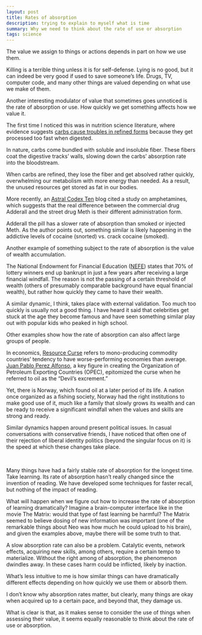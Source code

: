 ```yaml
---
layout: post
title: Rates of absorption
description: trying to explain to myself what is time
summary: Why we need to think about the rate of use or absorption
tags: science
---
```


The value we assign to things or actions depends in part on how we use them. 

Killing is a terrible thing unless it is for self-defense. Lying is no good, but it can indeed be very good if used to save someone’s life. Drugs, TV, computer code, and many other things are valued depending on what use we make of them.

Another interesting modulator of value that sometimes goes unnoticed is the rate of absorption or use. How quickly we get something affects how we value it. 

The first time I noticed this was in nutrition science literature, where evidence suggests [carbs cause troubles in refined forms](https://www.amazon.com/Fat-Chance-Beating-Against-Processed/dp/0142180432) because they get processed too fast when digested.

 In nature, carbs come bundled with soluble and insoluble fiber. These fibers coat the digestive tracks’ walls, slowing down the carbs’ absorption rate into the bloodstream. 

When carbs are refined, they lose the fiber and get absolved rather quickly, overwhelming our metabolism with more energy than needed. As a result, the unused resources get stored as fat in our bodies.

More recently, an [Astral Codex Ten](https://astralcodexten.substack.com/p/know-your-amphetamines?token=eyJ1c2VyX2lkIjoyMjAxNTcsInBvc3RfaWQiOjMxODQ1NTU0LCJfIjoiNDdLSnkiLCJpYXQiOjE2MTE3ODc2MTcsImV4cCI6MTYxMTc5MTIxNywiaXNzIjoicHViLTg5MTIwIiwic3ViIjoicG9zdC1yZWFjdGlvbiJ9.U4NQ033EHQ-c3BDbSiAHvY_Ir3a4Sad9JzIxYao64lA) blog cited a study on amphetamines, which suggests that the real difference between the commercial drug Adderall and the street drug Meth is their different administration form. 

Adderall the pill has a slower rate of absorption than smoked or injected Meth. As the author points out, something similar is likely happening in the addictive levels of cocaine (snorted) vs. crack cocaine (smoked).

Another example of something subject to the rate of absorption is the value of wealth accumulation. 

The National Endowment for Financial Education ([NEFE](https://www.nefe.org/news/2018/01/research-statistic-on-financial-windfalls-and-bankruptcy.aspx#:~:text=DENVER%20%E2%80%94%20Over%20the%20past%20couple,receiving%20a%20large%20financial%20windfall.)) states that 70% of lottery winners end up bankrupt in just a few years after receiving a large financial windfall.  The reason is not the passing of a certain threshold of wealth (others of presumably comparable background have equal financial wealth), but rather how quickly they came to have their wealth. 

A similar dynamic, I think, takes place with external validation. Too much too quickly is usually not a good thing. I have heard it said that celebrities get stuck at the age they become famous and have seen something similar play out with popular kids who peaked in high school. 

Other examples show how the rate of absorption can also affect large groups of people. 

In economics,  [Resource Curse](https://en.wikipedia.org/wiki/Resource_curse) refers to mono-producing commodity countries’ tendency to have worse-performing economies than average. [Juan Pablo Perez Alfonso](https://en.wikipedia.org/wiki/Juan_Pablo_P%C3%A9rez_Alfonzo), a key figure in creating the Organization of Petroleum Exporting Countries (OPEC), epitomized the curse when he referred to oil as the “Devil’s excrement.”

Yet, there is Norway, which found oil at a later period of its life. A nation once organized as a fishing society, Norway had the right institutions to make good use of it, much like a family that slowly grows its wealth and can be ready to receive a significant windfall when the values and skills are strong and ready.

Similar dynamics happen around present political issues. In casual conversations with conservative friends, I have noticed that often one of their rejection of liberal identity politics (beyond the singular focus on it) is the speed at which these changes take place. 

<p>&nbsp;</p>


Many things have had a fairly stable rate of absorption for the longest time. Take learning. Its rate of absorption hasn’t really changed since the invention of reading. We have developed some techniques for faster recall, but nothing of the impact of reading.

What will happen when we figure out how to increase the rate of absorption of learning dramatically? Imagine a brain-computer interface like in the movie The Matrix: would that type of fast learning be harmful? The Matrix seemed to believe dosing of new information was important (one of the remarkable things about Neo was how much he could upload to his brain), and given the examples above, maybe there will be some truth to that.

A slow absorption rate can also be a problem. Catalytic events, network effects, acquiring new skills, among others, require a certain tempo to materialize. Without the right among of absorption, the phenomenon dwindles away. In these cases harm could be inflicted, likely by inaction. 

What’s less intuitive to me is how similar things can have dramatically different effects depending on how quickly we use them or absorb them.

I don’t know why absorption rates matter, but clearly, many things are okay when acquired up to a certain pace, and beyond that, they damage us.  

What is clear is that, as it makes sense to consider the use of things when assessing their value, it seems equally reasonable to think about the rate of use or absorption.